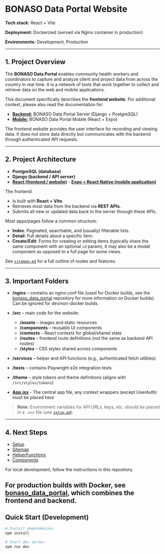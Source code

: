 # BONASO Data Portal Website

**Tech stack:** React + Vite 

**Deployment:** Dockerized (served via Nginx container in production)  

**Environments:** Development, Production  

---

## 1. Project Overview
The **BONASO Data Portal** enables community health workers and coordinators to capture and analyze client and project data from across the country in real time. It is a network of tools that work together to collect and retrieve data on the web and mobile applications.

This document specifically describes the **frontend website**. For additional context, please also read the documentation for:  
- [**Backend:**](https://github.com/bonasome/bonaso_data_server) BONASO Data Portal Server (Django + PostgreSQL)  
- [**Mobile:**](https://github.com/bonasome/bonaso_data_mobile) BONASO Data Portal Mobile (React + Expo)  

The frontend website provides the user interface for recording and viewing data. It does not store data directly but communicates with the backend through authenticated API requests.

---

## 2. Project Architecture
- **PostgreSQL (database)**
- **Django (backend / API server)**
- [**React (frontend / website)**](https://github.com/bonasome/bonaso_data_web)
        - [**Expo + React Native (mobile application)**](https://github.com/bonasome/bonaso_data_mobile)

The frontend:
- Is built with **React + Vite**.  
- Retrieves most data from the backend via **REST APIs**.  
- Submits all new or updated data back to the server through these APIs.  

Most apps/pages follow a common structure:  
- **Index**: Paginated, searchable, and (usually) filterable lists.  
- **Detail**: Full details about a specific item.  
- **Create/Edit**: Forms for creating or editing items (typically share the same component with an optional `id` param), it may also be a modal component as opposed to a full page for some views.  

See [`sitemap.md`](/docs/sitemap.md) for a full outline of routes and features.  

---

## 3. Important Folders
- **/nginx** – contains an nginx.conf file (used for Docker builds, see the [bonaso_data_portal](https://github.com/bonasome/bonaso_data_portal) repository for more information on Docker builds). Can be ignored for dev/non-docker builds.
- **/src** – main code for the website:
  - **/assets** – images and static resources  
  - **/components** – reusable UI components  
  - **/contexts** – React contexts for global/shared state  
  - **/routes** – frontend route definitions (not the same as backend API routes)  
  - **/styles** – CSS styles shared across components  
- **/services** – helper and API functions (e.g., authenticated fetch utilities)  
- **/tests** – contains Playwright e2e integration tests
- **/theme** – style tokens and theme definitions (aligns with `/src/styles/tokens`) 

- [**App.jsx**](/src/App.jsx) - The central app file, any context wrappers (except UserAuth) must be placed here

> **Note:** Environment variables for API URLs, keys, etc. should be placed in a `.env` file (see [`setup.md`](/docs/setup.md)).

---

## 4. Next Steps
- [Setup](/docs/setup.md)
- [Sitemap](/docs/sitemap.md)
- [HelperFunctions](/docs/services.md)
- [Components](/docs/components.md)

For local development, follow the instructions in this repository.  

For production builds with Docker, see [bonaso_data_portal](https://github.com/bonasome/bonaso_data_portal), which combines the frontend and backend.
---

## Quick Start (Development)
```bash
# Install dependencies
npm install

# Start dev server
npm run dev